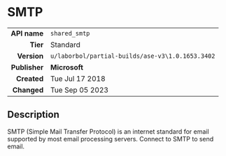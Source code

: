 # SMTP
| | |
|-:|-|
|**API name**|`shared_smtp`|
|**Tier**|Standard|
|**Version**|`u/laborbol/partial-builds/ase-v3\1.0.1653.3402`|
|**Publisher**|**Microsoft**|
|**Created**|Tue Jul 17 2018|
|**Changed**|Tue Sep 05 2023|

## Description
SMTP (Simple Mail Transfer Protocol) is an internet standard for email supported by most email processing servers. Connect to SMTP to send email.

